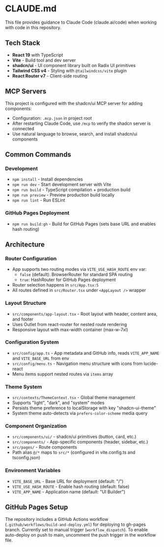 # CLAUDE.md

This file provides guidance to Claude Code (claude.ai/code) when working with code in this repository.

## Tech Stack

- **React 19** with TypeScript
- **Vite** - Build tool and dev server
- **shadcn/ui** - UI component library built on Radix UI primitives
- **Tailwind CSS v4** - Styling with `@tailwindcss/vite` plugin
- **React Router v7** - Client-side routing

## MCP Servers

This project is configured with the shadcn/ui MCP server for adding components:
- Configuration: `.mcp.json` in project root
- After restarting Claude Code, use `/mcp` to verify the shadcn server is connected
- Use natural language to browse, search, and install shadcn/ui components

## Common Commands

### Development
- `npm install` - Install dependencies
- `npm run dev` - Start development server with Vite
- `npm run build` - TypeScript compilation + production build
- `npm run preview` - Preview production build locally
- `npm run lint` - Run ESLint

### GitHub Pages Deployment
- `npm run build:gh` - Build for GitHub Pages (sets base URL and enables hash routing)

## Architecture

### Router Configuration
- App supports two routing modes via `VITE_USE_HASH_ROUTE` env var:
  - `false` (default): BrowserRouter for standard SPA routing
  - `true`: HashRouter for GitHub Pages deployment
- Router selection happens in `src/App.tsx:5`
- All routes defined in `src/Router.tsx` under `<AppLayout />` wrapper

### Layout Structure
- `src/components/app-layout.tsx` - Root layout with header, content area, and footer
- Uses Outlet from react-router for nested route rendering
- Responsive layout with max-width container (max-w-7xl)

### Configuration System
- `src/config/app.ts` - App metadata and GitHub info, reads `VITE_APP_NAME` and `VITE_BASE_URL` from env
- `src/config/menu.ts` - Navigation menu structure with icons from lucide-react
- Menu items support nested routes via `items` array

### Theme System
- `src/contexts/ThemeContext.tsx` - Global theme management
- Supports "light", "dark", and "system" modes
- Persists theme preference to localStorage with key "shadcn-ui-theme"
- System theme auto-detects via `prefers-color-scheme` media query

### Component Organization
- `src/components/ui/` - shadcn/ui primitives (button, card, etc.)
- `src/components/` - App-specific components (header, sidebar, etc.)
- `src/pages/` - Route components
- Path alias `@/*` maps to `src/*` (configured in vite.config.ts and tsconfig.json)

### Environment Variables
- `VITE_BASE_URL` - Base URL for deployment (default: "/")
- `VITE_USE_HASH_ROUTE` - Enable hash routing (default: false)
- `VITE_APP_NAME` - Application name (default: "UI Builder")

## GitHub Pages Setup
The repository includes a GitHub Actions workflow (`.github/workflows/build-and-deploy.yml`) for deploying to gh-pages branch. Currently set to manual trigger (`workflow_dispatch`). To enable auto-deploy on push to main, uncomment the push trigger in the workflow file.
